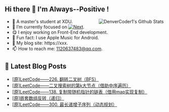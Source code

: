 ## Hi there 👋 I'm Always--Positive !
<div>
  <img alt="DenverCoder1's Github Stats" src="https://denvercoder1-github-readme-stats.vercel.app/api?username=qq1120637483&show_icons=true&count_private=true&theme=react&hide_border=true&hide_title=true&bg_color=1F222E&title_color=F85D7F&icon_color=F8D866" align= "right" />

- 🎒 A master's student at XDU. 
- 🔬 I’m currently focused on [![Next](https://img.shields.io/badge/-Next-brightgreen)](https://). 
- 😋 I enjoy working on Front-End development.
- 🎵 Fun fact: I use Apple Music for Android.
- 📝 My blog site: https://xxx.
- 📫 How to reach me:  1120637483@qq.com.
</div>  


## 📕 Latest Blog Posts

<!-- BLOG-POST-LIST:START -->
- [[原]LeetCode——226. 翻转二叉树（BFS）](https://blog.csdn.net/sinat_41696687/article/details/125440250)
- [[原]LeetCode——二叉搜索树的第k大节点（借助中序遍历）](https://blog.csdn.net/sinat_41696687/article/details/125367441)
- [[原]LeetCode——138. 复制带随机指针的链表（借用map实现复制）](https://blog.csdn.net/sinat_41696687/article/details/125352563)
- [[原]嵌套数组反转（递归）](https://blog.csdn.net/sinat_41696687/article/details/125292450)
- [[原]LeetCode——300. 最长递增子序列（动态规划）](https://blog.csdn.net/sinat_41696687/article/details/125273428)
<!-- BLOG-POST-LIST:END -->









